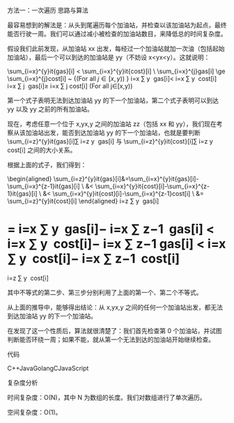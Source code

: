 方法一：一次遍历
思路与算法

最容易想到的解法是：从头到尾遍历每个加油站，并检查以该加油站为起点，最终能否行驶一周。我们可以通过减小被检查的加油站数目，来降低总的时间复杂度。

假设我们此前发现，从加油站 xx 出发，每经过一个加油站就加一次油（包括起始加油站），最后一个可以到达的加油站是 yy（不妨设 x<yx<y）。这就说明：

\sum_{i=x}^{y}it{gas}[i] < \sum_{i=x}^{y}it{cost}[i] \\ \sum_{i=x}^{j}gas[i] \ge \sum_{i=x}^{j}cost[i] ~ {(For all $j \in [x, y)$) }
i=x
∑
y
​
gas[i]<
i=x
∑
y
​
cost[i]
i=x
∑
j
​
gas[i]≥
i=x
∑
j
​
cost[i] (For all j∈[x,y))

第一个式子表明无法到达加油站 yy 的下一个加油站，第二个式子表明可以到达 yy 以及 yy 之前的所有加油站。

现在，考虑任意一个位于 x,yx,y 之间的加油站 zz（包括 xx 和 yy），我们现在考察从该加油站出发，能否到达加油站 yy 的下一个加油站，也就是要判断 \sum_{i=z}^{y}it{gas}[i]∑
i=z
y
​
gas[i] 与 \sum_{i=z}^{y}it{cost}[i]∑
i=z
y
​
cost[i] 之间的大小关系。

根据上面的式子，我们得到：

\begin{aligned} \sum_{i=z}^{y}it{gas}[i]&=\sum_{i=x}^{y}it{gas}[i]-\sum_{i=x}^{z-1}it{gas}[i] \\ &< \sum_{i=x}^{y}it{cost}[i]-\sum_{i=x}^{z-1}it{gas}[i] \\ &< \sum_{i=x}^{y}it{cost}[i]-\sum_{i=x}^{z-1}cost[i] \\ &= \sum_{i=z}^{y}it{cost}[i] \end{aligned}
i=z
∑
y
​
gas[i]
​
  
= 
i=x
∑
y
​
gas[i]−
i=x
∑
z−1
​
gas[i]
<
i=x
∑
y
​
cost[i]−
i=x
∑
z−1
​
gas[i]
<
i=x
∑
y
​
cost[i]−
i=x
∑
z−1
​
cost[i]
=
i=z
∑
y
​
cost[i]
​


其中不等式的第二步、第三步分别利用了上面的第一个、第二个不等式。

从上面的推导中，能够得出结论：从 x,yx,y 之间的任何一个加油站出发，都无法到达加油站 yy 的下一个加油站。

在发现了这一个性质后，算法就很清楚了：我们首先检查第 0 个加油站，并试图判断能否环绕一周；如果不能，就从第一个无法到达的加油站开始继续检查。

代码

C++JavaGolangCJavaScript

复杂度分析

时间复杂度：O(N)，其中 N 为数组的长度。我们对数组进行了单次遍历。

空间复杂度：O(1)。
